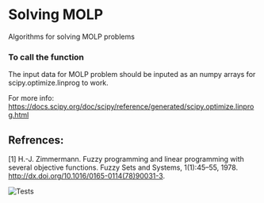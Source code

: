 # Solving MOLP
 Algorithms for solving MOLP problems 


### To call the function

The input data for MOLP problem should be inputed as an numpy arrays for scipy.optimize.linprog to work. 

For more info: https://docs.scipy.org/doc/scipy/reference/generated/scipy.optimize.linprog.html



## Refrences: 

[1] H.-J. Zimmermann. Fuzzy programming and linear programming with several
objective functions. Fuzzy Sets and Systems, 1(1):45–55, 1978.
http://dx.doi.org/10.1016/0165-0114(78)90031-3.



![Tests](https://github.com/maartinjshz/Solving-MOLP/actions/workflows/tests.yml/badge.svg)